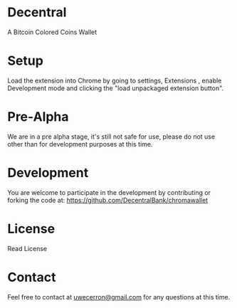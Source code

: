 Decentral
============

A Bitcoin Colored Coins Wallet


Setup
===========

Load the extension into Chrome by going to settings, Extensions , enable Development mode and clicking the "load unpackaged extension button".


Pre-Alpha
==============
We are in a pre alpha stage, it's still not safe for use,  please do not use other than for development purposes at this time.


Development
==============

You are welcome to participate in the development by contributing or forking the code at:
https://github.com/DecentralBank/chromawallet

License
============
Read License

Contact
============
Feel free to contact at uwecerron@gmail.com for any questions at this time.




